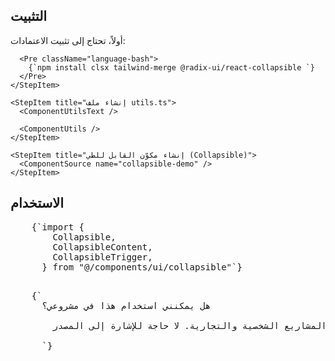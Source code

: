 <ComponentPreview name="collapsible-demo" />

## التثبيت

<div className="not-prose px-4 md:px-0">
  <Step>
    <StepItem title="تثبيت الاعتمادات (Dependencies)">
      أولاً، تحتاج إلى تثبيت الاعتمادات:

      <Pre className="language-bash">
        {`npm install clsx tailwind-merge @radix-ui/react-collapsible `}
      </Pre>
    </StepItem>

    <StepItem title="إنشاء ملف utils.ts">
      <ComponentUtilsText />

      <ComponentUtils />
    </StepItem>

    <StepItem title="إنشاء مكوّن القابل للطي (Collapsible)">
      <ComponentSource name="collapsible-demo" />
    </StepItem>
  </Step>
</div>

## الاستخدام

<div className="not-prose space-y-6">
  <Pre>
    {`import {
        Collapsible,
        CollapsibleContent,
        CollapsibleTrigger,
      } from "@/components/ui/collapsible"`}
  </Pre>

  <Pre>
    {`<Collapsible>
      <CollapsibleTrigger>هل يمكنني استخدام هذا في مشروعي؟</CollapsibleTrigger>
      <CollapsibleContent>
        نعم. مجاني للاستخدام في المشاريع الشخصية والتجارية. لا حاجة للإشارة إلى المصدر.
      </CollapsibleContent>
      </Collapsible>`}
  </Pre>
</div>
